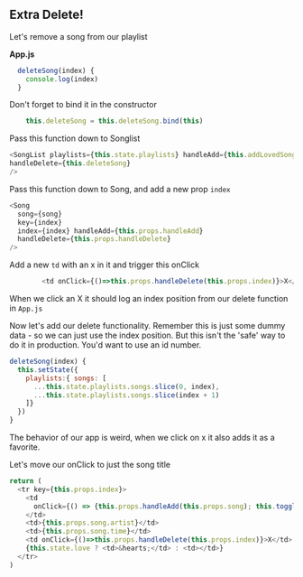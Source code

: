 
## Extra Delete!

Let's remove a song from our playlist

**App.js**

```js
  deleteSong(index) {
    console.log(index)
  }
```

Don't forget to bind it in the constructor

```js
    this.deleteSong = this.deleteSong.bind(this)
```

Pass this function down to Songlist

```js
<SongList playlists={this.state.playlists} handleAdd={this.addLovedSong}
handleDelete={this.deleteSong}
/>
```

Pass this function down to Song, and add a new prop `index`

```js
<Song
  song={song}
  key={index}
  index={index} handleAdd={this.props.handleAdd}
  handleDelete={this.props.handleDelete}
/>
```

Add a new `td` with an x in it and trigger this onClick

```js
        <td onClick={()=>this.props.handleDelete(this.props.index)}>X</td>
```

When we click an X it should log an index position from our delete function in `App.js`

Now let's add our delete functionality. Remember this is just some dummy data - so we can just use the index position. But this isn't the 'safe' way to do it in production. You'd want to use an id number.

```js
deleteSong(index) {
  this.setState({
    playlists:{ songs: [
      ...this.state.playlists.songs.slice(0, index),
      ...this.state.playlists.songs.slice(index + 1)
    ]}
  })
}
```

The behavior of our app is weird, when we click on x it also adds it as a favorite.

Let's move our onClick to just the song title

```js
return (
  <tr key={this.props.index}>
    <td
      onClick={() => {this.props.handleAdd(this.props.song); this.toggleLove()}}>{this.props.song.title}
    </td>
    <td>{this.props.song.artist}</td>
    <td>{this.props.song.time}</td>
    <td onClick={()=>this.props.handleDelete(this.props.index)}>X</td>
    {this.state.love ? <td>&hearts;</td> : <td></td>}
  </tr>
)
```
